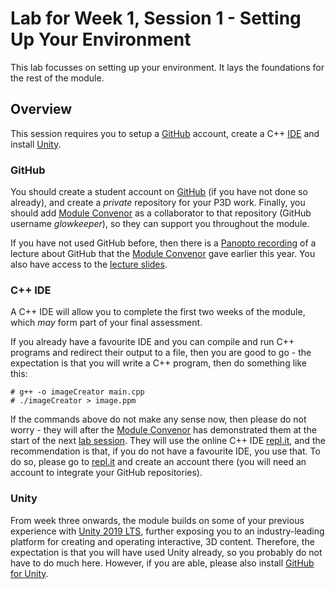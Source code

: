 # Lab for Week 1, Session 1 - Setting Up Your Environment

This lab focusses on setting up your environment. It lays the foundations for the rest of the module.

## Overview

This session requires you to setup a [GitHub](https://github.com/) account, create a C++ [IDE](https://en.wikipedia.org/wiki/Integrated_development_environment) and install  [Unity](https://unity3d.com/unity/qa/lts-releases).

### GitHub

You should create a student account on [GitHub](https://github.com/) (if you have not done so already), and create a _private_ repository for your P3D work. Finally, you should add [Module Convenor](https://github.com/glowkeeper/P3D#maintainer) as a collaborator to that repository (GitHub username _glowkeeper_), so they can support you throughout the module.

If you have not used GitHub before, then there is a [Panopto recording](https://sussex.cloud.panopto.eu/Panopto/Pages/Viewer.aspx?id=57307baa-f78e-42a8-8e5c-ac40012ddc4a) of a lecture about GitHub that the  [Module Convenor](https://github.com/glowkeeper/P3D#maintainer) gave earlier this year. You also have access to the [lecture slides](../githubPresentation.pdf).

### C++ IDE

A C++ IDE will allow you to complete the first two weeks of the module, which _may_ form part of your final assessment.

If you already have a favourite IDE and you can compile and run C++ programs and redirect their output to a file, then you are good to go - the expectation is that you will write a C++ program, then do something like this:

```
# g++ -o imageCreator main.cpp
# ./imageCreator > image.ppm
```

If the commands above do not make any sense now, then please do not worry - they will after the [Module Convenor](https://github.com/glowkeeper/P3D#maintainer) has demonstrated them at the start of the next [lab session](./week1Session2.md). They will use the online C++ IDE [repl.it](https://repl.it/languages/cpp), and the recommendation is that, if you do not have a favourite IDE, you use that. To do so, please go to [repl.it](https://repl.it/languages/cpp) and create an account there (you will need an account to integrate your GitHub repositories).

### Unity

From week three onwards, the module builds on some of your previous experience with [Unity 2019 LTS](https://unity.com/releases/2019-lts), further exposing you to an industry-leading platform for creating and operating interactive, 3D content. Therefore, the expectation is that you will have used Unity already, so you probably do not have to do much here. However, if you are able, please also install [GitHub for Unity](https://unity.github.com/).
